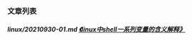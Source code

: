 
[@id]: README.md 
[@title]: linux
[@location]: docs/linux/README.md
[@author]: leity
[@date]: 2021-12-03

### 文章列表

##### linux/20210930-01.md  [《linux中shell一系列变量的含义解释》](linux/20210930-01.md)
